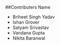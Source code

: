 ##Contributers Name
- Briheet Singh Yadav
- Ishan Grover
- Satyam Srivastav
- Vandana Gupta
- Nikita Baranwal
